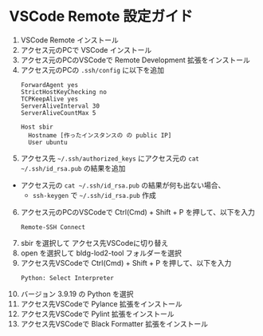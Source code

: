 # VSCode Remote 設定ガイド
1. VSCode Remote インストール
2. アクセス元のPCで VSCode インストール
3. アクセス元のPCのVSCodeで Remote Development 拡張をインストール
4. アクセス元のPCの `.ssh/config` に以下を追加
    ```
    ForwardAgent yes
    StrictHostKeyChecking no
    TCPKeepAlive yes
    ServerAliveInterval 30
    ServerAliveCountMax 5

    Host sbir
      Hostname [作ったインスタンスの の public IP]
      User ubuntu
    ```    
5. アクセス先 `~/.ssh/authorized_keys` にアクセス元の `cat ~/.ssh/id_rsa.pub` の結果を追加
  - アクセス元の `cat ~/.ssh/id_rsa.pub` の結果が何も出ない場合、
    - `ssh-keygen` で `~/.ssh/id_rsa.pub` 作成
6. アクセス元のPCのVSCodeで Ctrl(Cmd) + Shift + P を押して、以下を入力
    ```
    Remote-SSH Connect
    ```
7. sbir を選択して アクセス先VSCodeに切り替え
8. open を選択して bldg-lod2-tool フォルダーを選択
9. アクセス先VSCodeで Ctrl(Cmd) + Shift + P を押して、以下を入力
    ```
    Python: Select Interpreter
    ```
10. バージョン 3.9.19 の Python を選択
11. アクセス先VSCodeで Pylance 拡張をインストール
12. アクセス先VSCodeで Pylint 拡張をインストール
13. アクセス先VSCodeで Black Formatter 拡張をインストール
